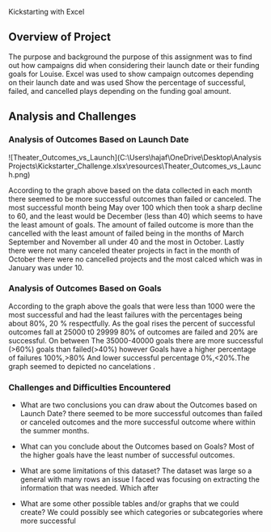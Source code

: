  Kickstarting with Excel

## Overview of Project



 The purpose and background
 the purpose of this assignment was to find out how campaigns did when considering their launch date or their funding goals for Louise. Excel was used to show campaign outcomes depending on their launch date and was used Show the percentage of successful, failed, and cancelled plays depending on the funding goal amount.

## Analysis and Challenges



### Analysis of Outcomes Based on Launch Date
 ![Theater_Outcomes_vs_Launch](C:\Users\hajaf\OneDrive\Desktop\Analysis Projects\Kickstarter_Challenge.xlsx\resources\Theater_Outcomes_vs_Launch.png)
 
According to the graph above based on the data collected in each month there seemed to be more successful outcomes than failed or canceled. The most successful month being May over 100 which then took a sharp decline to 60, and the least would be December (less than 40)  which seems to have the least amount of goals. The amount of failed outcome is more than the cancelled with the least amount of failed being in the months of March September and November all under 40   and the most in October. Lastly there were not many canceled theater projects in fact in the month of October there were no cancelled projects and the most calced which was in January was under 10.



### Analysis of Outcomes Based on Goals
 
According to the graph above the goals that were less than 1000 were the most successful and had the least failures with the percentages being about 80%, 20 % respectfully. As the goal rises the percent of successful outcomes fall at 25000 t0 29999 80% of outcomes are failed and 20% are successful. On between The 35000-40000 goals there are more successful (>60%) goals than failed(>40%) however Goals have a higher percentage of failures 100%,>80% And lower successful percentage 0%,<20%.The graph seemed to depicted no cancelations .

### Challenges and Difficulties Encountered

- What are two conclusions you can draw about the Outcomes based on Launch Date?
there seemed to be more successful outcomes than failed or canceled outcomes and the more successful outcome where within the summer months.

- What can you conclude about the Outcomes based on Goals?
Most of the higher goals have the least number of successful outcomes. 

- What are some limitations of this dataset?
The dataset was large so a general with many rows an issue I faced was focusing on extracting the information that was needed. Which after  


- What are some other possible tables and/or graphs that we could create?
We could possibly see which categories or subcategories where more successful 




